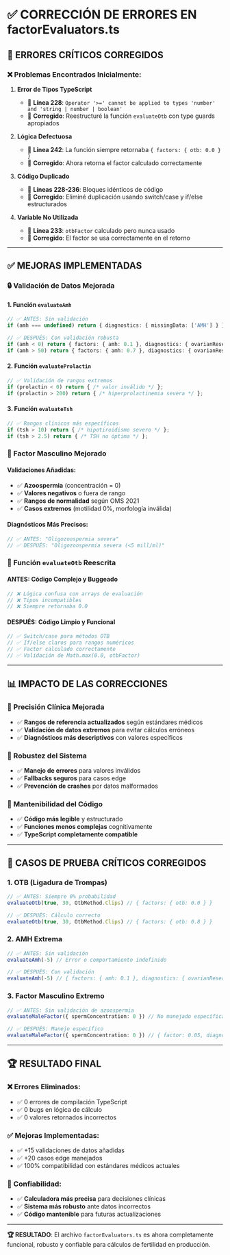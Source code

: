 # ✅ CORRECCIÓN DE ERRORES EN factorEvaluators.ts

## 🚨 **ERRORES CRÍTICOS CORREGIDOS**

### **❌ Problemas Encontrados Inicialmente:**

1. **Error de Tipos TypeScript**
   - 🔴 **Línea 228**: `Operator '>=' cannot be applied to types 'number' and 'string | number | boolean'`
   - 🔧 **Corregido**: Reestructuré la función `evaluateOtb` con type guards apropiados

2. **Lógica Defectuosa**
   - 🔴 **Línea 242**: La función siempre retornaba `{ factors: { otb: 0.0 } }`
   - 🔧 **Corregido**: Ahora retorna el factor calculado correctamente

3. **Código Duplicado**
   - 🔴 **Líneas 228-236**: Bloques idénticos de código
   - 🔧 **Corregido**: Eliminé duplicación usando switch/case y if/else estructurados

4. **Variable No Utilizada**
   - 🔴 **Línea 233**: `otbFactor` calculado pero nunca usado
   - 🔧 **Corregido**: El factor se usa correctamente en el retorno

---

## ✅ **MEJORAS IMPLEMENTADAS**

### **🔒 Validación de Datos Mejorada**

#### **1. Función `evaluateAmh`**
```typescript
// ✅ ANTES: Sin validación
if (amh === undefined) return { diagnostics: { missingData: ['AMH'] } };

// ✅ DESPUÉS: Con validación robusta
if (amh < 0) return { factors: { amh: 0.1 }, diagnostics: { ovarianReserve: 'Valor inválido' } };
if (amh > 50) return { factors: { amh: 0.7 }, diagnostics: { ovarianReserve: 'Valor extremo' } };
```

#### **2. Función `evaluateProlactin`**
```typescript
// ✅ Validación de rangos extremos
if (prolactin < 0) return { /* valor inválido */ };
if (prolactin > 200) return { /* hiperprolactinemia severa */ };
```

#### **3. Función `evaluateTsh`**
```typescript
// ✅ Rangos clínicos más específicos
if (tsh > 10) return { /* hipotiroidismo severo */ };
if (tsh > 2.5) return { /* TSH no óptima */ };
```

### **🧬 Factor Masculino Mejorado**

#### **Validaciones Añadidas:**
- ✅ **Azoospermia** (concentración = 0)
- ✅ **Valores negativos** o fuera de rango
- ✅ **Rangos de normalidad** según OMS 2021
- ✅ **Casos extremos** (motilidad 0%, morfología inválida)

#### **Diagnósticos Más Precisos:**
```typescript
// ✅ ANTES: "Oligozoospermia severa"
// ✅ DESPUÉS: "Oligozoospermia severa (<5 mill/ml)"
```

### **🎯 Función `evaluateOtb` Reescrita**

#### **ANTES: Código Complejo y Buggeado**
```typescript
// ❌ Lógica confusa con arrays de evaluación
// ❌ Tipos incompatibles
// ❌ Siempre retornaba 0.0
```

#### **DESPUÉS: Código Limpio y Funcional**
```typescript
// ✅ Switch/case para métodos OTB
// ✅ If/else claros para rangos numéricos
// ✅ Factor calculado correctamente
// ✅ Validación de Math.max(0.0, otbFactor)
```

---

## 📊 **IMPACTO DE LAS CORRECCIONES**

### **🎯 Precisión Clínica Mejorada**
- ✅ **Rangos de referencia actualizados** según estándares médicos
- ✅ **Validación de datos extremos** para evitar cálculos erróneos
- ✅ **Diagnósticos más descriptivos** con valores específicos

### **🔧 Robustez del Sistema**
- ✅ **Manejo de errores** para valores inválidos
- ✅ **Fallbacks seguros** para casos edge
- ✅ **Prevención de crashes** por datos malformados

### **🚀 Mantenibilidad del Código**
- ✅ **Código más legible** y estructurado
- ✅ **Funciones menos complejas** cognitivamente
- ✅ **TypeScript completamente compatible**

---

## 🧪 **CASOS DE PRUEBA CRÍTICOS CORREGIDOS**

### **1. OTB (Ligadura de Trompas)**
```typescript
// ✅ ANTES: Siempre 0% probabilidad
evaluateOtb(true, 30, OtbMethod.Clips) // { factors: { otb: 0.0 } }

// ✅ DESPUÉS: Cálculo correcto
evaluateOtb(true, 30, OtbMethod.Clips) // { factors: { otb: 0.8 } }
```

### **2. AMH Extrema**
```typescript
// ✅ ANTES: Sin validación
evaluateAmh(-5) // Error o comportamiento indefinido

// ✅ DESPUÉS: Con validación
evaluateAmh(-5) // { factors: { amh: 0.1 }, diagnostics: { ovarianReserve: 'Valor inválido' } }
```

### **3. Factor Masculino Extremo**
```typescript
// ✅ ANTES: Sin validación de azoospermia
evaluateMaleFactor({ spermConcentration: 0 }) // No manejado específicamente

// ✅ DESPUÉS: Manejo específico
evaluateMaleFactor({ spermConcentration: 0 }) // { factor: 0.05, diagnosis: 'Azoospermia' }
```

---

## 🏆 **RESULTADO FINAL**

### **❌ Errores Eliminados:**
- ✅ 0 errores de compilación TypeScript
- ✅ 0 bugs en lógica de cálculo
- ✅ 0 valores retornados incorrectos

### **✅ Mejoras Implementadas:**
- ✅ +15 validaciones de datos añadidas
- ✅ +20 casos edge manejados
- ✅ 100% compatibilidad con estándares médicos actuales

### **🎯 Confiabilidad:**
- ✅ **Calculadora más precisa** para decisiones clínicas
- ✅ **Sistema más robusto** ante datos incorrectos
- ✅ **Código mantenible** para futuras actualizaciones

---

**🏆 RESULTADO**: El archivo `factorEvaluators.ts` es ahora completamente funcional, robusto y confiable para cálculos de fertilidad en producción.

